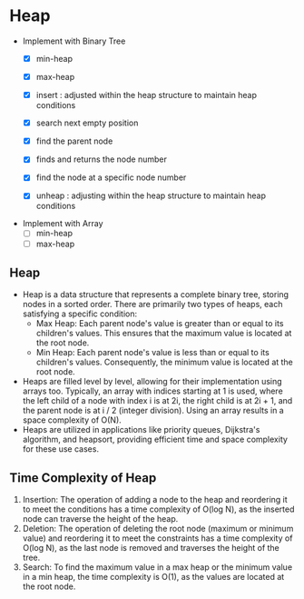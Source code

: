 # Heap

- Implement with Binary Tree
  - [x] min-heap
  - [x] max-heap
  - [x] insert : adjusted within the heap structure to maintain heap conditions
  - [x] search next empty position
  - [x] find the parent node
  - [x] finds and returns the node number
  - [x] find the node at a specific node number
  - [x] unheap : adjusting within the heap structure to maintain heap conditions


- Implement with Array
  - [ ] min-heap
  - [ ] max-heap

## Heap
- Heap is a data structure that represents a complete binary tree, storing nodes in a sorted order. There are primarily two types of heaps, each satisfying a specific condition:
  - Max Heap: Each parent node's value is greater than or equal to its children's values. This ensures that the maximum value is located at the root node.
  - Min Heap: Each parent node's value is less than or equal to its children's values. Consequently, the minimum value is located at the root node.
- Heaps are filled level by level, allowing for their implementation using arrays too. Typically, an array with indices starting at 1 is used, where the left child of a node with index i is at 2i, the right child is at 2i + 1, and the parent node is at i / 2 (integer division). Using an array results in a space complexity of O(N).
- Heaps are utilized in applications like priority queues, Dijkstra's algorithm, and heapsort, providing efficient time and space complexity for these use cases.


## Time Complexity of Heap
1. Insertion: The operation of adding a node to the heap and reordering it to meet the conditions has a time complexity of O(log N), as the inserted node can traverse the height of the heap.
2. Deletion: The operation of deleting the root node (maximum or minimum value) and reordering it to meet the constraints has a time complexity of O(log N), as the last node is removed and traverses the height of the tree.
3. Search: To find the maximum value in a max heap or the minimum value in a min heap, the time complexity is O(1), as the values are located at the root node.
